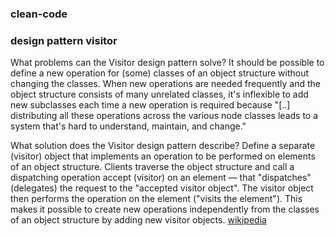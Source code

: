### clean-code

### design pattern visitor

What problems can the Visitor design pattern solve?
It should be possible to define a new operation for (some) classes of an object structure without changing the classes.
When new operations are needed frequently and the object structure consists of many unrelated classes, it's inflexible 
to add new subclasses each time a new operation is required because "[..] distributing all these operations across 
the various node classes leads to a system that's hard to understand, maintain, and change."

What solution does the Visitor design pattern describe?
Define a separate (visitor) object that implements an operation to be performed on elements of an object structure.
Clients traverse the object structure and call a dispatching operation accept (visitor) on an element — that "dispatches"
(delegates) the request to the "accepted visitor object". The visitor object then performs the operation on the element
("visits the element").
This makes it possible to create new operations independently from the classes of an object structure 
by adding new visitor objects.
[wikipedia](https://en.wikipedia.org/wiki/Visitor_pattern)